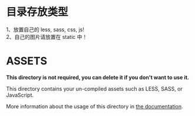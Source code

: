 # 目录存放类型
1、放置自己的 less, sass, css, js!   
2、自己的图片请放置在 static 中！


# ASSETS

**This directory is not required, you can delete it if you don't want to use it.**

This directory contains your un-compiled assets such as LESS, SASS, or JavaScript.

More information about the usage of this directory in [the documentation](https://nuxtjs.org/guide/assets#webpacked).
